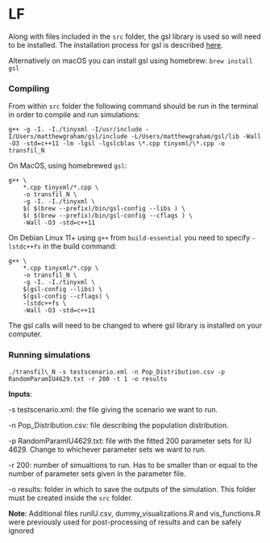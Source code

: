 # LF

Along with files included in the `src` folder, the gsl library is used so will need to be installed. The installation process for gsl is described [here](https://coral.ise.lehigh.edu/jild13/2016/07/11/hello/).

Alternatively on macOS you can install gsl using homebrew: `brew install gsl`

### Compiling

From within `src` folder the following command should be run in the terminal in order to compile and run simulations:

```
g++ -g -I. -I./tinyxml -I/usr/include -I/Users/matthewgraham/gsl/include -L/Users/matthewgraham/gsl/lib -Wall -O3 -std=c++11 -lm -lgsl -lgslcblas \*.cpp tinyxml/\*.cpp -o transfil_N
```

On MacOS, using homebrewed `gsl`:

```
g++ \
	*.cpp tinyxml/*.cpp \
	-o transfil_N \
	-g -I. -I./tinyxml \
	$( $(brew --prefix)/bin/gsl-config --libs ) \
	$( $(brew --prefix)/bin/gsl-config --cflags ) \
	-Wall -O3 -std=c++11
```

On Debian Linux 11+ using `g++` from `build-essential` you need to specify `-lstdc++fs` in the build command:

```
g++ \
	*.cpp tinyxml/*.cpp \
	-o transfil_N \
	-g -I. -I./tinyxml \
	$(gsl-config --libs) \
	$(gsl-config --cflags) \
	-lstdc++fs \
	-Wall -O3 -std=c++11
```

The gsl calls will need to be changed to where gsl library is installed on your computer.

### Running simulations

`./transfil\_N -s testscenario.xml -n Pop_Distribution.csv -p RandomParamIU4629.txt -r 200 -t 1 -o results`

**Inputs**:

-s testscenario.xml: the file giving the scenario we want to run.

-n Pop_Distribution.csv: file describing the population distribution.

-p RandomParamIU4629.txt: file with the fitted 200 parameter sets for IU 4629. Change to whichever parameter sets we want to run.

-r 200: number of simualtions to run. Has to be smaller than or equal to the number of parameter sets given in the parameter file.

-o results: folder in which to save the outputs of the simulation. This folder must be created inside the `src` folder.



**Note**: Additional files runIU.csv, dummy_visualizations.R and vis_functions.R were previously used for post-processing of results and can be safely ignored 

